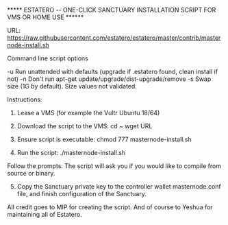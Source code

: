 ***** ESTATERO -- ONE-CLICK SANCTUARY INSTALLATION SCRIPT FOR VMS OR HOME USE ****** 


URL:
https://raw.githubusercontent.com/estatero/estatero/master/contrib/masternode-install.sh

Command line script options

-u  Run unattended with defaults (upgrade if .estatero found, clean install if not)
-n  Don't run apt-get update/upgrade/dist-upgrade/remove 
-s  Swap size (1G by default). Size values not validated.

Instructions:
1.  Lease a VMS (for example the Vultr Ubuntu 18/64) 
2.  Download the script to the VMS:
     cd ~
     wget URL

3.  Ensure script is executable:
     chmod 777 masternode-install.sh

4.  Run the script:
     ./masternode-install.sh

Follow the prompts.  The script will ask you if you would like to compile from source or binary.

5.  Copy the Sanctuary private key to the controller wallet masternode.conf file, and finish configuration of the Sanctuary.

All credit goes to MIP for creating the script.   And of course to Yeshua for maintaining all of Estatero.
